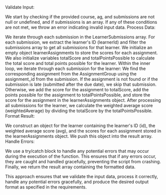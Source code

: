 Validate Input:

We start by checking if the provided course, ag, and submissions are not null or undefined, and if submissions is an array. If any of these conditions are not met, we throw an error indicating invalid input data.
Process Data:

We iterate through each submission in the LearnerSubmissions array.
For each submission, we extract the learner's ID (learnerId) and filter the submissions array to get all submissions for that learner.
We initialize an empty object learnerAssignments to store the scores for each assignment.
We also initialize variables totalScore and totalPointsPossible to calculate the total score and total points possible for the learner.
Within the inner loop, we iterate through each submission for the learner:
We find the corresponding assignment from the AssignmentGroup using the assignment_id from the submission.
If the assignment is not found or if the submission is late (submitted after the due date), we skip that submission.
Otherwise, we add the score for the assignment to totalScore, add the points possible for the assignment to totalPointsPossible, and store the score for the assignment in the learnerAssignments object.
After processing all submissions for the learner, we calculate the weighted average score (weightedAverage) by dividing the totalScore by the totalPointsPossible.
Format Result:

We construct an object for the learner containing the learner's ID (id), the weighted average score (avg), and the scores for each assignment stored in the learnerAssignments object.
We push this object into the result array.
Handle Errors:

We use a try/catch block to handle any potential errors that may occur during the execution of the function. This ensures that if any errors occur, they are caught and handled gracefully, preventing the script from crashing.
Finally, we return the result array containing the formatted data.

This approach ensures that we validate the input data, process it correctly, handle any potential errors gracefully, and produce the desired output format as specified in the requirements.
